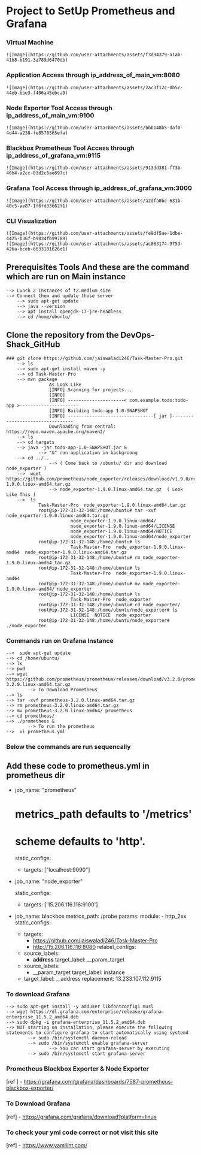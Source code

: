 # Project to SetUp Prometheus and Grafana

### Virtual Machine 
	![Image](https://github.com/user-attachments/assets/f3d94379-a1ab-41b8-b191-3a789d6470db)
### Application Access through ip_address_of_main_vm:8080
	![Image](https://github.com/user-attachments/assets/2ac3f12c-0b5c-44eb-bbe3-f406a45ebca9)
### Node Exporter Tool Access through ip_address_of_main_vm:9100
	![Image](https://github.com/user-attachments/assets/bbb148b5-daf0-4d44-a238-fe8578565efa)
### Blackbox Prometheus Tool Access through ip_address_of_grafana_vm:9115	
	![Image](https://github.com/user-attachments/assets/913dd381-f73b-46b4-a2cc-83d2c6ae697c)
### Grafana Tool Access through ip_address_of_grafana_vm:3000
	![Image](https://github.com/user-attachments/assets/a2dfa0bc-631b-40c5-ae87-1f6fd33662f1)
### CLI Visualization
	![Image](https://github.com/user-attachments/assets/fe9df5ae-1dbe-4425-b36f-b9834fb99789)
	![Image](https://github.com/user-attachments/assets/ac083174-9753-426a-bceb-6633101626d1)

## Prerequisites Tools  And these are the command which are run on Main instance
	--> Lunch 2 Instances of t2.medium size
	--> Connect them and update those server 
		--> sudo apt-get update
		--> java --version
		--> apt install openjdk-17-jre-headless 
		--> cd /home/ubuntu/
## Clone the repository from the DevOps-Shack_GitHub
	### git clone https://github.com/jaiswaladi246/Task-Master-Pro.git
		--> ls
		--> sudo apt-get install maven -y
		--> cd Task-Master-Pro
		--> mvn package
					As Look Like
					[INFO] Scanning for projects...
					[INFO]
					[INFO] ---------------------< com.example.todo:todo-app >----------------------
					[INFO] Building todo-app 1.0-SNAPSHOT
					[INFO] --------------------------------[ jar ]---------------------------------
					Downloading from central: https://repo.maven.apache.org/maven2/
		--> ls
		--> cd targets
		--> java -jar todo-app-1.0-SNAPSHOT.jar & 
				--> "&" run application in backgroung
		--> cd ../..  
					--> ( Come back to /ubuntu/ dir and download  node_exporter )
		-->  wget https://github.com/prometheus/node_exporter/releases/download/v1.9.0/node_exporter-1.9.0.linux-amd64.tar.gz
					--> node_exporter-1.9.0.linux-amd64.tar.gz  ( Look Like This )
		-->  ls
				Task-Master-Pro  node_exporter-1.9.0.linux-amd64.tar.gz
				root@ip-172-31-32-148:/home/ubuntu# tar -xvf node_exporter-1.9.0.linux-amd64.tar.gz
							node_exporter-1.9.0.linux-amd64/
							node_exporter-1.9.0.linux-amd64/LICENSE
							node_exporter-1.9.0.linux-amd64/NOTICE
							node_exporter-1.9.0.linux-amd64/node_exporter
				root@ip-172-31-32-148:/home/ubuntu# ls
							Task-Master-Pro  node_exporter-1.9.0.linux-amd64  node_exporter-1.9.0.linux-amd64.tar.gz
				root@ip-172-31-32-148:/home/ubuntu# rm node_exporter-1.9.0.linux-amd64.tar.gz
				root@ip-172-31-32-148:/home/ubuntu# ls
							Task-Master-Pro  node_exporter-1.9.0.linux-amd64
				root@ip-172-31-32-148:/home/ubuntu# mv node_exporter-1.9.0.linux-amd64/ node_exporter
				root@ip-172-31-32-148:/home/ubuntu# ls
							Task-Master-Pro  node_exporter
				root@ip-172-31-32-148:/home/ubuntu# cd node_exporter/
				root@ip-172-31-32-148:/home/ubuntu/node_exporter# ls
							LICENSE  NOTICE  node_exporter
				root@ip-172-31-32-148:/home/ubuntu/node_exporter# ./node_exporter
				
### Commands run on Grafana Instance
	-->  sudo apt-get update
	--> cd /home/ubuntu/
	--> ls
	--> pwd
	--> wget https://github.com/prometheus/prometheus/releases/download/v3.2.0/prometheus-3.2.0.linux-amd64.tar.gz
			--> To Download Prometheus
	--> ls
	--> tar -xvf prometheus-3.2.0.linux-amd64.tar.gz
	--> rm prometheus-3.2.0.linux-amd64.tar.gz
	--> mv prometheus-3.2.0.linux-amd64/ prometheus
	--> cd prometheus/
	--> ./prometheus & 
			--> To run the prometheus
	-->  vi prometheus.yml

### Below the commands are run sequencally

## Add these code to prometheus.yml in prometheus dir
 - job_name: "prometheus"

    # metrics_path defaults to '/metrics'
    # scheme defaults to 'http'.

    static_configs:
      - targets: ["localhost:9090"]

  - job_name: "node_exporter"

    static_configs:
      - targets: ['15.206.116.116:9100']

  - job_name: blackbox
    metrics_path: /probe
    params:
      module:
        - http_2xx
    static_configs:
      - targets:
          - https://github.com/jaiswaladi246/Task-Master-Pro
          - http://15.206.116.116:8080
    relabel_configs:
      - source_labels:
          - __address__
        target_label: __param_target
      - source_labels:
          - __param_target
        target_label: instance
      - target_label: __address
        replacement: 13.233.107.112:9115
		
### To download Grafana
	--> sudo apt-get install -y adduser libfontconfig1 musl
	--> wget https://dl.grafana.com/enterprise/release/grafana-enterprise_11.5.2_amd64.deb
	--> sudo dpkg -i grafana-enterprise_11.5.2_amd64.deb
	--> NOT starting on installation, please execute the following statements to configure grafana to start automatically using systemd
			--> sudo /bin/systemctl daemon-reload
			--> sudo /bin/systemctl enable grafana-server
					--> You can start grafana-server by executing
			--> sudo /bin/systemctl start grafana-server
	
	
### Prometheus Blackbox Exporter  & Node Exporter
[ref ]  - https://grafana.com/grafana/dashboards/7587-prometheus-blackbox-exporter/
### To Download Grafana
[ref]   - https://grafana.com/grafana/download?platform=linux
### To check your yml code correct or not visit this site
[ref]  - https://www.yamllint.com/

 
	